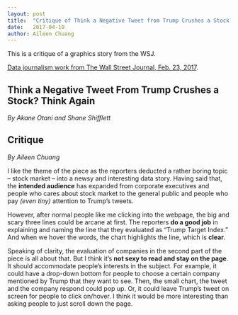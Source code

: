 ```yaml
---
layout: post
title:  "Critique of Think a Negative Tweet from Trump Crushes a Stock?"
date:   2017-04-10
author: Aileen Chuang
---
```


This is a critique of a graphics story from the WSJ.

[Data journalism work from The Wall Street Journal, Feb. 23, 2017](http://www.wsj.com/graphics/trump-market-tweets/).

## Think a Negative Tweet From Trump Crushes a Stock? Think Again

_By Akane Otani and Shane Shifflett_

## Critique

_By Aileen Chuang_

I like the theme of the piece as the reporters deducted a rather boring topic – stock market – into a newsy and interesting data story. Having said that, the **intended audience** has expanded from corporate executives and people who cares about stock market to the general public and people who pay _(even tiny)_ attention to Trump’s tweets.

However, after normal people like me clicking into the webpage, the big and scary three lines could be arcane at first. The reporters **do a good job** in explaining and naming the line that they evaluated as “Trump Target Index.” And when we hover the words, the chart highlights the line, which is **clear**.

Speaking of clarity, the evaluation of companies in the second part of the piece is all about that. But I think it’s **not sexy to read and stay on the page**. It should accommodate people’s interests in the subject. For example, it could have a drop-down bottom for people to choose a certain company mentioned by Trump that they want to see. Then, the small chart, the tweet and the company respond could pop up. Or, it could leave Trump’s tweet on screen for people to click on/hover. I think it would be more interesting than asking people to just scroll down the page.
